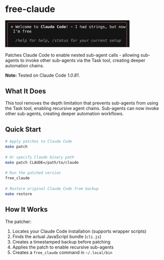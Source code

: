 # free-claude

<img src="res/msg.png" alt="free-claude message" width="400">

Patches Claude Code to enable nested sub-agent calls - allowing sub-agents to invoke other sub-agents via the Task tool, creating deeper automation chains.

**Note:** Tested on Claude Code *1.0.81*.

## What It Does

This tool removes the depth limitation that prevents sub-agents from using the Task tool, enabling recursive agent chains. Sub-agents can now invoke other sub-agents, creating deeper automation workflows.

## Quick Start

```bash
# Apply patches to Claude Code
make patch

# Or specify Claude binary path
make patch CLAUDE=/path/to/claude

# Run the patched version
free_claude

# Restore original Claude Code from backup
make restore
```

## How It Works

The patcher:
1. Locates your Claude Code installation (supports wrapper scripts)
2. Finds the actual JavaScript bundle (`cli.js`)
3. Creates a timestamped backup before patching
4. Applies the patch to enable recursive sub-agents
5. Creates a `free_claude` command in `~/.local/bin`